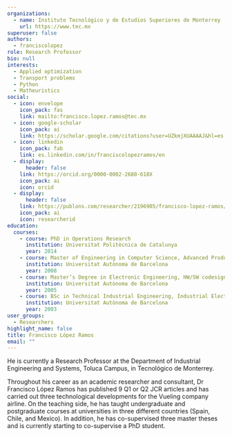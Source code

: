 ```yaml
---
organizations:
  - name: Instituto Tecnológico y de Estudios Superiores de Monterrey
    url: https://www.tec.mx
superuser: false
authors:
  - franciscolopez
role: Research Professor
bio: null
interests:
  - Applied optimization
  - Transport problems
  - Python
  - Matheuristics
social:
  - icon: envelope
    icon_pack: fas
    link: mailto:francisco.lopez.ramos@tec.mx
  - icon: google-scholar
    icon_pack: ai
    link: https://scholar.google.com/citations?user=UZkmjXUAAAAJ&hl=es
  - icon: linkedin
    icon_pack: fab
    link: es.linkedin.com/in/franciscolopezramos/en
  - display:
      header: false
    link: https://orcid.org/0000-0002-2680-618X
    icon_pack: ai
    icon: orcid
  - display:
      header: false
    link: https://publons.com/researcher/2196905/francisco-lopez-ramos/
    icon_pack: ai
    icon: researcherid
education:
  courses:
    - course: PhD in Operations Research
      institution: Universitat Politècnica de Catalunya
      year: 2014
    - course: Master of Engineering in Computer Science, Advanced Production Techniques
      institution: Universitat Autònoma de Barcelona
      year: 2008
    - course: Master’s Degree in Electronic Engineering, HW/SW codesign
      institution: Universitat Autònoma de Barcelona
      year: 2005
    - course: BSc in Technical Industrial Engineering, Industrial Electronics
      institution: Universitat Autònoma de Barcelona
      year: 2003
user_groups:
  - Researchers
highlight_name: false
title: Francisco López Ramos
email: ""
---
```

He is currently a Research Professor at the Department of Industrial Engineering and Systems, Toluca Campus, in Tecnológico de Monterrey.

Throughout his career as an academic researcher and consultant, Dr Francisco López Ramos has published 9 Q1 or Q2 JCR articles and has carried out three technological developments for the Vueling company airline. On the teaching side, he has taught undergraduate and postgraduate courses at universities in three different countries (Spain, Chile, and Mexico). In addition, he has co-supervised three master theses and is currently starting to co-supervise a PhD student.